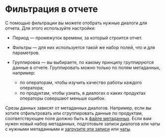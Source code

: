 # Фильтрация в отчете

С помощью фильтрации вы можете отобрать нужные диалоги для отчета. Для этого используйте настройки:

* Период — промежуток времени, за который строится отчет.
* Фильтры — для них используется такой же набор полей, что и для параметров.
* Группировка — вы выбираете, по какому принципу группируются данные в отчете. Группировать можно только по полям метаданных, например:

   * по операторам, чтобы изучить качество работы каждого оператора;
   * по продуктам, чтобы узнать, в диалогах о каких продуктах операторы совершают меньше ошибок.

Срезы данных зависят от метаданных диалогов. Например, если вы хотите отфильтровать или сгруппировать данные по продуктам, соответствующее поле должно быть в [файле метаданных](../../../speechsense/quickstart.md#set-space). Если вам нужен новый набор метаданных, подготовьте записи диалогов или чаты с нужными метаданными и [загрузите эти записи](../../../speechsense/operations/data/upload-data.md) или [чаты](../../../speechsense/operations/data/upload-chat-text.md).
